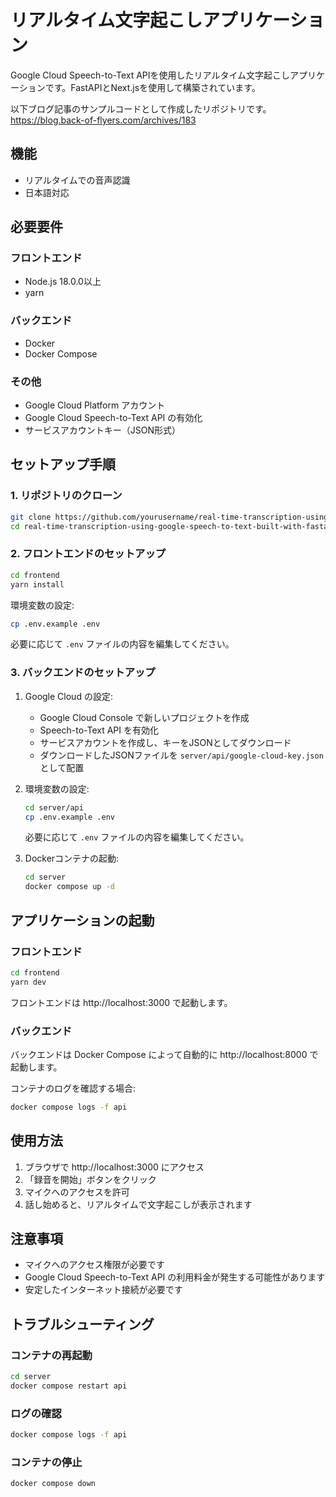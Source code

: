 # リアルタイム文字起こしアプリケーション

Google Cloud Speech-to-Text APIを使用したリアルタイム文字起こしアプリケーションです。FastAPIとNext.jsを使用して構築されています。

以下ブログ記事のサンプルコードとして作成したリポジトリです。  
https://blog.back-of-flyers.com/archives/183

## 機能

- リアルタイムでの音声認識
- 日本語対応

## 必要要件

### フロントエンド
- Node.js 18.0.0以上
- yarn

### バックエンド
- Docker
- Docker Compose

### その他
- Google Cloud Platform アカウント
- Google Cloud Speech-to-Text API の有効化
- サービスアカウントキー（JSON形式）

## セットアップ手順

### 1. リポジトリのクローン

```bash
git clone https://github.com/yourusername/real-time-transcription-using-google-speech-to-text-built-with-fastapi-and-next.git
cd real-time-transcription-using-google-speech-to-text-built-with-fastapi-and-next
```

### 2. フロントエンドのセットアップ

```bash
cd frontend
yarn install
```

環境変数の設定:
```bash
cp .env.example .env
```
必要に応じて `.env` ファイルの内容を編集してください。

### 3. バックエンドのセットアップ

1. Google Cloud の設定:
   - Google Cloud Console で新しいプロジェクトを作成
   - Speech-to-Text API を有効化
   - サービスアカウントを作成し、キーをJSONとしてダウンロード
   - ダウンロードしたJSONファイルを `server/api/google-cloud-key.json` として配置

2. 環境変数の設定:
   ```bash
   cd server/api
   cp .env.example .env
   ```
   必要に応じて `.env` ファイルの内容を編集してください。

3. Dockerコンテナの起動:
   ```bash
   cd server
   docker compose up -d
   ```

## アプリケーションの起動

### フロントエンド

```bash
cd frontend
yarn dev
```

フロントエンドは http://localhost:3000 で起動します。

### バックエンド

バックエンドは Docker Compose によって自動的に http://localhost:8000 で起動します。

コンテナのログを確認する場合:
```bash
docker compose logs -f api
```

## 使用方法

1. ブラウザで http://localhost:3000 にアクセス
2. 「録音を開始」ボタンをクリック
3. マイクへのアクセスを許可
4. 話し始めると、リアルタイムで文字起こしが表示されます

## 注意事項

- マイクへのアクセス権限が必要です
- Google Cloud Speech-to-Text API の利用料金が発生する可能性があります
- 安定したインターネット接続が必要です

## トラブルシューティング

### コンテナの再起動
```bash
cd server
docker compose restart api
```

### ログの確認
```bash
docker compose logs -f api
```

### コンテナの停止
```bash
docker compose down
```

